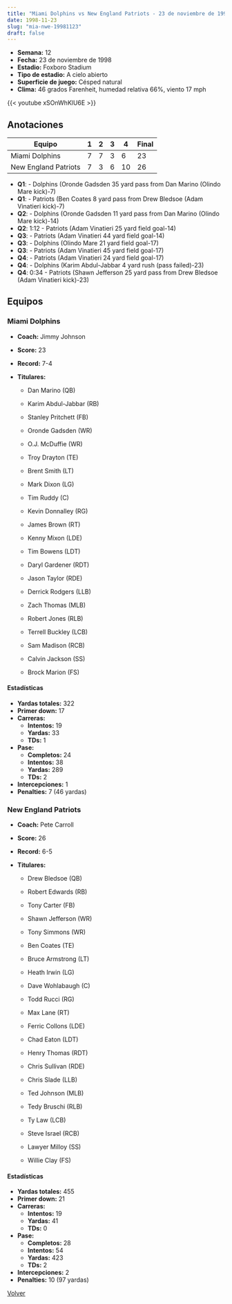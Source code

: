 ```yaml
---
title: "Miami Dolphins vs New England Patriots - 23 de noviembre de 1998"
date: 1998-11-23
slug: "mia-nwe-19981123"
draft: false
---
```


- **Semana:** 12
- **Fecha:** 23 de noviembre de 1998
- **Estadio:** Foxboro Stadium
- **Tipo de estadio:** A cielo abierto
- **Superficie de juego:** Césped natural
- **Clima:** 46 grados Farenheit, humedad relativa 66%, viento 17 mph


{{< youtube xSOnWhKlU6E >}}


## Anotaciones
| Equipo | 1 | 2 | 3 | 4 | Final |
|--------|---|---|---|---|-------|
| Miami Dolphins  | 7 | 7 | 3 | 6  | 23 |
| New England Patriots  | 7 | 3 | 6 | 10  | 26 |
- **Q1**:  - Dolphins (Oronde Gadsden 35 yard pass from Dan Marino (Olindo Mare kick)-7)
- **Q1**:  - Patriots (Ben Coates 8 yard pass from Drew Bledsoe (Adam Vinatieri kick)-7)
- **Q2**:  - Dolphins (Oronde Gadsden 11 yard pass from Dan Marino (Olindo Mare kick)-14)
- **Q2**: 1:12 - Patriots (Adam Vinatieri 25 yard field goal-14)
- **Q3**:  - Patriots (Adam Vinatieri 44 yard field goal-14)
- **Q3**:  - Dolphins (Olindo Mare 21 yard field goal-17)
- **Q3**:  - Patriots (Adam Vinatieri 45 yard field goal-17)
- **Q4**:  - Patriots (Adam Vinatieri 24 yard field goal-17)
- **Q4**:  - Dolphins (Karim Abdul-Jabbar 4 yard rush (pass failed)-23)
- **Q4**: 0:34 - Patriots (Shawn Jefferson 25 yard pass from Drew Bledsoe (Adam Vinatieri kick)-23)


## Equipos


### Miami Dolphins
* **Coach:** Jimmy Johnson
* **Score:** 23
* **Record:** 7-4
* **Titulares:** 

  * Dan Marino (QB) 

  * Karim Abdul-Jabbar (RB) 

  * Stanley Pritchett (FB) 

  * Oronde Gadsden (WR) 

  * O.J. McDuffie (WR) 

  * Troy Drayton (TE) 

  * Brent Smith (LT) 

  * Mark Dixon (LG) 

  * Tim Ruddy (C) 

  * Kevin Donnalley (RG) 

  * James Brown (RT) 

  * Kenny Mixon (LDE) 

  * Tim Bowens (LDT) 

  * Daryl Gardener (RDT) 

  * Jason Taylor (RDE) 

  * Derrick Rodgers (LLB) 

  * Zach Thomas (MLB) 

  * Robert Jones (RLB) 

  * Terrell Buckley (LCB) 

  * Sam Madison (RCB) 

  * Calvin Jackson (SS) 

  * Brock Marion (FS) 

#### Estadísticas
* **Yardas totales:** 322
* **Primer down:** 17
* **Carreras:**
  * **Intentos:** 19
  * **Yardas:** 33
  * **TDs:** 1
* **Pase:**
  * **Completos:** 24
  * **Intentos:** 38
  * **Yardas:** 289
  * **TDs:** 2
* **Intercepciones:** 1
* **Penalties:** 7 (46 yardas)

### New England Patriots
* **Coach:** Pete Carroll
* **Score:** 26
* **Record:** 6-5
* **Titulares:** 

  * Drew Bledsoe (QB) 

  * Robert Edwards (RB) 

  * Tony Carter (FB) 

  * Shawn Jefferson (WR) 

  * Tony Simmons (WR) 

  * Ben Coates (TE) 

  * Bruce Armstrong (LT) 

  * Heath Irwin (LG) 

  * Dave Wohlabaugh (C) 

  * Todd Rucci (RG) 

  * Max Lane (RT) 

  * Ferric Collons (LDE) 

  * Chad Eaton (LDT) 

  * Henry Thomas (RDT) 

  * Chris Sullivan (RDE) 

  * Chris Slade (LLB) 

  * Ted Johnson (MLB) 

  * Tedy Bruschi (RLB) 

  * Ty Law (LCB) 

  * Steve Israel (RCB) 

  * Lawyer Milloy (SS) 

  * Willie Clay (FS) 

#### Estadísticas
* **Yardas totales:** 455
* **Primer down:** 21
* **Carreras:**
  * **Intentos:** 19
  * **Yardas:** 41
  * **TDs:** 0
* **Pase:**
  * **Completos:** 28
  * **Intentos:** 54
  * **Yardas:** 423
  * **TDs:** 2
* **Intercepciones:** 2
* **Penalties:** 10 (97 yardas)


[Volver](/historia/1998)
